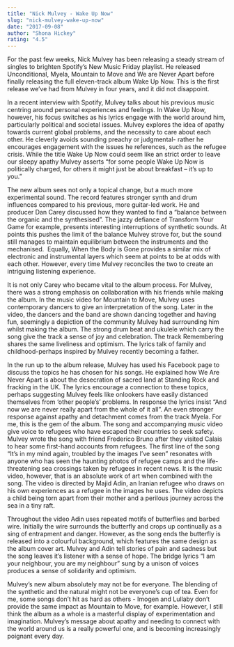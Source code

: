```yaml
---
title: "Nick Mulvey - Wake Up Now"
slug: "nick-mulvey-wake-up-now"
date: "2017-09-08"
author: "Shona Hickey"
rating: "4.5"
---
```


For the past few weeks, Nick Mulvey has been releasing a steady stream of singles to brighten Spotify’s New Music Friday playlist. He released Unconditional, Myela, Mountain to Move and We are Never Apart before finally releasing the full eleven-track album Wake Up Now. This is the first release we’ve had from Mulvey in four years, and it did not disappoint.

In a recent interview with Spotify, Mulvey talks about his previous music centring around personal experiences and feelings. In Wake Up Now, however, his focus switches as his lyrics engage with the world around him, particularly political and societal issues. Mulvey explores the idea of apathy towards current global problems, and the necessity to care about each other. He cleverly avoids sounding preachy or judgmental- rather he encourages engagement with the issues he references, such as the refugee crisis. While the title Wake Up Now could seem like an strict order to leave our sleepy apathy Mulvey asserts “for some people Wake Up Now is politically charged, for others it might just be about breakfast – it’s up to you.”

The new album sees not only a topical change, but a much more experimental sound. The record features stronger synth and drum influences compared to his previous, more guitar-led work. He and producer Dan Carey discussed how they wanted to find a “balance between the organic and the synthesised”. The jazzy defiance of Transform Your Game for example, presents interesting interruptions of synthetic sounds. At points this pushes the limit of the balance Mulvey strove for, but the sound still manages to maintain equilibrium between the instruments and the mechanised.  Equally, When the Body is Gone provides a similar mix of electronic and instrumental layers which seem at points to be at odds with each other. However, every time Mulvey reconciles the two to create an intriguing listening experience.

It is not only Carey who became vital to the album process. For Mulvey, there was a strong emphasis on collaboration with his friends while making the album. In the music video for Mountain to Move, Mulvey uses contemporary dancers to give an interpretation of the song. Later in the video, the dancers and the band are shown dancing together and having fun, seemingly a depiction of the community Mulvey had surrounding him whilst making the album. The strong drum beat and ukulele which carry the song give the track a sense of joy and celebration. The track Remembering shares the same liveliness and optimism. The lyrics talk of family and childhood-perhaps inspired by Mulvey recently becoming a father.

In the run up to the album release, Mulvey has used his Facebook page to discuss the topics he has chosen for his songs. He explained how We Are Never Apart is about the desecration of sacred land at Standing Rock and fracking in the UK. The lyrics encourage a connection to these topics, perhaps suggesting Mulvey feels like onlookers have easily distanced themselves from ‘other people’s’ problems. In response the lyrics insist “And now we are never really apart from the whole of it all”. An even stronger response against apathy and detachment comes from the track Myela. For me, this is the gem of the album. The song and accompanying music video give voice to refugees who have escaped their countries to seek safety. Mulvey wrote the song with friend Frederico Bruno after they visited Calais to hear some first-hand accounts from refugees. The first line of the song “It’s in my mind again, troubled by the images I’ve seen” resonates with anyone who has seen the haunting photos of refugee camps and the life-threatening sea crossings taken by refugees in recent news. It is the music video, however, that is an absolute work of art when combined with the song. The video is directed by Majid Adin, an Iranian refugee who draws on his own experiences as a refugee in the images he uses. The video depicts a child being torn apart from their mother and a perilous journey across the sea in a tiny raft.

Throughout the video Adin uses repeated motifs of butterflies and barbed wire. Initially the wire surrounds the butterfly and crops up continually as a sing of entrapment and danger. However, as the song ends the butterfly is released into a colourful background, which features the same design as the album cover art. Mulvey and Adin tell stories of pain and sadness but the song leaves it’s listener with a sense of hope. The bridge lyrics “I am your neighbour, you are my neighbour” sung by a unison of voices produces a sense of solidarity and optimism.

Mulvey’s new album absolutely may not be for everyone. The blending of the synthetic and the natural might not be everyone’s cup of tea. Even for me, some songs don’t hit as hard as others - Imogen and Lullaby don’t provide the same impact as Mountain to Move, for example. However, I still think the album as a whole is a masterful display of experimentation and imagination. Mulvey’s message about apathy and needing to connect with the world around us is a really powerful one, and is becoming increasingly poignant every day.
